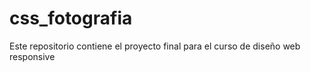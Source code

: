 # css_fotografia

Este repositorio contiene el proyecto final para el curso de diseño web responsive
